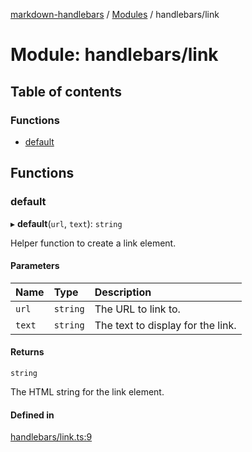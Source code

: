 [markdown-handlebars](../README.md) / [Modules](../modules.md) / handlebars/link

# Module: handlebars/link

## Table of contents

### Functions

- [default](handlebars_link.md#default)

## Functions

### default

▸ **default**(`url`, `text`): `string`

Helper function to create a link element.

#### Parameters

| Name | Type | Description |
| :------ | :------ | :------ |
| `url` | `string` | The URL to link to. |
| `text` | `string` | The text to display for the link. |

#### Returns

`string`

The HTML string for the link element.

#### Defined in

[handlebars/link.ts:9](https://github.com/nationalparkservice/npmap5-plugins/blob/044451c/markdown-handlebars/src/handlebars/link.ts#L9)
